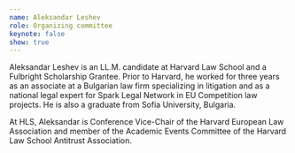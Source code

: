 ```yaml
---
name: Aleksandar Leshev
role: Organizing committee
keynote: false
show: true
---
```


Aleksandar Leshev is an LL.M. candidate at Harvard Law School and a Fulbright Scholarship Grantee. Prior to Harvard, he worked for three years as an associate at a Bulgarian law firm specializing in litigation and as a national legal expert for Spark Legal Network in EU Competition law projects. He is also a graduate from Sofia University, Bulgaria.

At HLS, Aleksandar is Conference Vice-Chair of the Harvard European Law Association and member of the Academic Events Committee of the Harvard Law School Antitrust Association.